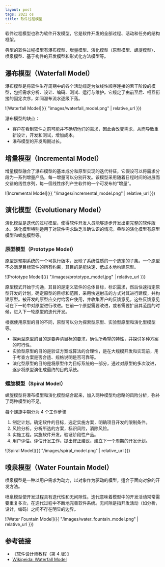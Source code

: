 ```yaml
---
layout: post
tags: 2021 os
title: 软件过程模型
---
```


软件过程模型也称为软件开发模型，它是软件开发的全部过程、活动和任务的结构框架。

典型的软件过程模型有瀑布模型、增量模型、演化模型（原型模型、螺旋模型）、喷泉模型、基于构件的开发模型和形式化方法模型等。

## 瀑布模型（Waterfall Model）

瀑布模型是将软件生存周期中的各个活动规定为依线性顺序连接的若干阶段的模型，包括需求分析、设计、编码、测试、运行与维护。它规定了由前至后、相互衔接的固定次序，如同瀑布流水逐级下落。

![Waterfall Model]({{ "images/waterfall_model.png" | relative_url }})

瀑布模型的缺点：

- 客户在看到软件之前可能并不确切他们的需求，因此会改变需求，从而导致重新设计，开发和测试，增加成本。
- 瀑布模型的开发周期过长。

## 增量模型（Incremental Model）

增量模型融合了瀑布模型的基本成分和原型实现的迭代特征，它假设可以将需求分段为一系列增量产品，每一增量可以分别开发。该模型采用随着日程时间的进展而交错的线性序列，每一個线性序列产生软件的一个可发布的“增量”。

![Incremental Model]({{ "/images/incremental_model.png" | relative_url }})

## 演化模型（Evolutionary Model）

演化模型是迭代的过程模型，使得软件开发人员能够逐步开发出更完整的软件版本。演化模型特别适用于对软件需求缺乏准确认识的情况。典型的演化模型有原型模型和螺旋模型等。

### 原型模型（Prototype Model）

原型是预期系统的一个可执行版本，反映了系统性质的一个选定的子集。一个原型不必满足目标软件的所有约束，其目的是能快速、低成本地构建原型。

![Prototype Model]({{ "/images/prototype_model.jpg" | relative_url }})

原型模式开始于沟通，其目的是定义软件的总体目标，标识需求，然后快速指定原型开发的计划，确定原型的目标和范围，采用快速射击的方式对其进行建模，并构建原型。被开发的原型应交付给客户使用，并收集客户的反馈意见，这些反馈意见可在下一轮中对原型进行改进。在前一个原型需要改进，或者需要扩展其范围的时候，进入下一轮原型的迭代开发。

根据使用原型的目的不同，原型可以分为探索型原型、实验型原型和演化型模型等。

- 探索型原型的目的是要弄清目标的要求，确认所希望的特性，并探讨多种方案的可行性。
- 实验型原型的目的是验证方案或算法的合理性，是在大规模开发和实现前，用于考查方案是否合适、规格说明是否可靠等。
- 演化型原型的目的是将原型作为目标系统的一部分，通过对原型的多次改进，逐步将原型演化成最终的目的系统。

### 螺旋模型（Spiral Model）

螺旋模型将瀑布模型和演化模型结合起来，加入两种模型均忽略的风险分析，弥补了两种模型的不足。

每个螺旋中期分为 4 个工作步骤

1. 制定计划。确定软件的目标，选定实施方案，明确项目开发的限制条件。
2. 风险分析。分析所选的方案，标识风险，消除风险。
3. 实施工程。实施软件开发，验证阶段性产品。
4. 用户评估。评估开发工作，提出修正建议，建立下一个周期的开发计划。

![Spiral Model]({{ "/images/spiral_model.png" | relative_url }})

## 喷泉模型（Water Fountain Model）

喷泉模型是一种以用户需求为动力，以对象作为驱动的模型，适合于面向对象的开发方法。

喷泉模型使开发过程具有迭代性和无间隙性。迭代意味着模型中的开发活动常常需要重复多次，在迭代过程中不断地完善软件系统。无间隙是指开发活动（如分析，设计，编码）之间不存在明显的边界。

![Water Fountain Model]({{ "/images/water_fountain_model.png" | relative_url }})

## 参考链接

- 《软件设计师教程（第 4 版）》
- [Wikipeida: Waterfall Model](https://en.wikipedia.org/wiki/Waterfall_model)
